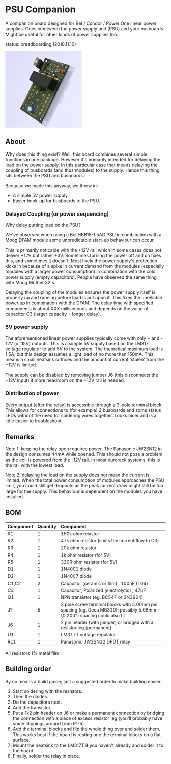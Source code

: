 # PSU Companion

A companion board designed for Bel / Condor / Power One linear power supplies. Goes inbetween the power supply unit (PSU) and your busboards. Might be useful for other kinds of power supplies too.

status: breadboarding (2018.11.10)

<img src="psucompanion.png" alt="Kicad render" height="240px">

## About
Why does this thing exist? Well, this board combines several simple functions in one package. However it's primarily intended for delaying the load on the power supply. In this particular case that means delaying the coupling of busboards (and thus modules) to the supply. Hence this thing sits between the PSU and busboards.

Because we made this anyway, we threw in:
- A simple 5V power supply,
- Easier hook-up for busboards to the PSU.

### Delayed Coupling (or power sequencing)

Why delay putting load on the PSU? 

We've observed when using a Bel HBB15-1.5AG PSU in combination with a Moog DFAM module some unpredictable start-up behaviour can occur. 

This is primarily noticable with the +12V rail which in some cases does not deliver +12V but rather +3V. Sometimes turning the power off and on fixes this, and sometimes it doesn't. Most likely the power supply's protection kicks in because of a spike in current demand from the modules (especially modules with a larger power consumption) in combination with the cold power supply (empty capacitors). People have observed the same thing with Moog Mother 32's.

Delaying the coupling of the modules ensures the power supply itself is properly up and running before load is put upon it. This fixes the unreliable power up in combination with the DFAM. The delay time with specified components is about XXX milliseconds and depends on the value of capacitor C3 (larger capacity = longer delay).

### 5V power supply

The aforementioned linear power supplies typically come with only + and - 12V (or 15V) outputs. 
This is a simple 5V supply based on the LM317T voltage regulator to add 5V to the system. The theoretical maximum load is 1.5A, but this design assumes a light load of no more than 150mA. This means a small heatsink suffices and the amount of current 'stolen' from the +12V is limited.

The supply can be disabled by removing jumper J6 (this disconnects the +12V input) if more headroom on the +12V rail is needed.

### Distribution of power

Every output (after the relay) is accessible through a 3-pole terminal block. This allows for connections to (for example) 2 busboards and some status LEDs without the need for soldering wires together. Looks nicer and is a little easier to troubleshoot.

## Remarks

Note 1: keeping the relay open requires power. The Panasonic JW2SN12 in the design consumes 44mA while opened. This should not pose a problem as the coil is powered from the -12V rail. In most eurorack systems, this is the rail with the lowest load.

Note 2: delaying the load on the supply does not mean the current is limited. When the total power consumption of modules approaches the PSU limit, you could still get dropouts as the peak current draw might still be too large for the supply. This behaviour is dependent on the modules you have installed.

## BOM

| Component | Quantity    | Component     |
| :------------- | :------------- | :------------- |
| R1 | 1 | 150k ohm resistor |
| R2 | 1 | 47k ohm resistor (limits the current flow to C3) |
| R3 | 1 | 20k ohm resistor |
| R4 | 1 | 1k ohm resistor (for 5V) |
| R5 | 1 | 330R ohm resistor (for 5V) |
| D1 | 1 | 1N4001 diode |
| D2 | 1 | 1N4007 diode |
| C1,C2 | 2 | Capacitor (ceramic or film) , 100nF (104) |
| C3 | 1 | Capacitor, Polarized (electrolytic) , 47uF |
| Q1 | 1 | NPN transistor (eg. BC547 or 2N3904). |
| J? | 5 | 3 pole screw terminal blocks with 5.00mm pin spacing (eg. Deca MB310); possibly 5.08mm (0.200") spacing could also fit |
| J6 | 1 | 2 pin header (with jumper) or bridged with a resistor leg (permanent) |
| U1 | 1 | LM317T voltage regulator |
| RL1 | 1 | Panasonic JW2SN12 DPDT relay |

All resistors 1% metal film.

## Building order

By no means a build guide; just a suggested order to make building easier.

1. Start soldering with the resistors.
2. Then the diodes.
3. Do the capacitors next.
4. Add the transistor.
5. Put a 1x2 pin header on J6 or make a permanent connection by bridging the connection with a piece of excess resistor leg (you'll probably have some clippings around from R1-5).
6. Add the terminal blocks and flip the whole thing over and solder them. This works best if the board is resting one the terminal blocks on a flat surface.
7. Mount the heatsink to the LM317T if you haven't already and solder it to the board. 
8. Finally, solder the relay in place.
